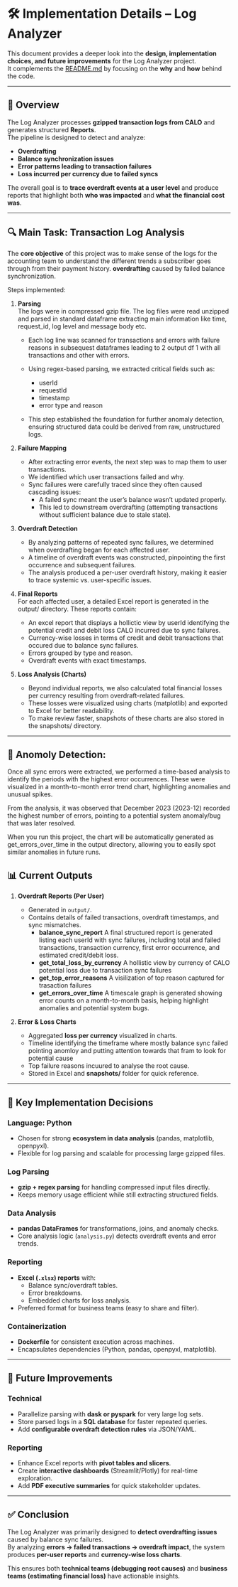 # 🛠️ Implementation Details – Log Analyzer

This document provides a deeper look into the **design, implementation choices, and future improvements** for the Log Analyzer project.  
It complements the [README.md](./README.md) by focusing on the **why** and **how** behind the code.

---

## 📌 Overview

The Log Analyzer processes **gzipped transaction logs from CALO** and generates structured **Reports**.  
The pipeline is designed to detect and analyze:

- **Overdrafting**  
- **Balance synchronization issues**  
- **Error patterns leading to transaction failures**  
- **Loss incurred per currency due to failed syncs**  

The overall goal is to **trace overdraft events at a user level** and produce reports that highlight both **who was impacted** and **what the financial cost was**.

---

## 🔍 Main Task: Transaction Log Analysis

The **core objective** of this project was to make sense of the logs for the accounting team to understand the different trends a subscriber goes through from their payment history. **overdrafting** caused by failed balance synchronization.  

Steps implemented:  
1. **Parsing**  
    The logs were in compressed gzip file. The log files were read unzipped and parsed in standard dataframe extracting main information like time, request_id, log level and message body etc.
     
   - Each log line was scanned for transactions and errors with failure reasons in subsequest dataframes leading to 2 output df 1 with all transactions and other with errors.  
   - Using regex-based parsing, we extracted critical fields such as:
        - userId
        - requestId
        - timestamp
        - error type and reason
        
    - This step established the foundation for further anomaly detection, ensuring structured data could be derived from raw, unstructured logs. 

2. **Failure Mapping**  
   - After extracting error events, the next step was to map them to user transactions.  
   - We identified which user transactions failed and why.
   - Sync failures were carefully traced since they often caused cascading issues:
        - A failed sync meant the user’s balance wasn’t updated properly.
        - This led to downstream overdrafting (attempting transactions without sufficient balance due to stale state).  

3. **Overdraft Detection**  
   - By analyzing patterns of repeated sync failures, we determined when overdrafting began for each affected user. 
   - A timeline of overdraft events was constructed, pinpointing the first occurrence and subsequent failures.
   - The analysis produced a per-user overdraft history, making it easier to trace systemic vs. user-specific issues. 

4. **Final Reports**  
For each affected user, a detailed Excel report is generated in the output/ directory. These reports contain:
    - An excel report that displays a hollictic view by userId identifying the potential credit and debit loss CALO incurred due to sync failures.
    - Currency-wise losses in terms of credit and debit transactions that occured due to balance sync failures.
   - Errors grouped by type and reason. 
   - Overdraft events with exact timestamps.

5. **Loss Analysis (Charts)**  
   - Beyond individual reports, we also calculated total financial losses per currency resulting from overdraft-related failures. 
   - These losses were visualized using charts (matplotlib) and exported to Excel for better readability.
   - To make review faster, snapshots of these charts are also stored in the snapshots/ directory.

---


## 🚀 Anomoly Detection:
Once all sync errors were extracted, we performed a time-based analysis to identify the periods with the highest error occurrences. These were visualized in a month-to-month error trend chart, highlighting anomalies and unusual spikes.

From the analysis, it was observed that December 2023 (2023-12) recorded the highest number of errors, pointing to a potential system anomaly/bug that was later resolved.

When you run this project, the chart will be automatically generated as get_errors_over_time in the output directory, allowing you to easily spot similar anomalies in future runs.


## 📊 Current Outputs

1. **Overdraft Reports (Per User)**  
   - Generated in `output/`.  
   - Contains details of failed transactions, overdraft timestamps, and sync mismatches. 
        -  **balance_sync_report** A final structured report is generated listing each userId with sync failures, including total and failed transactions, transaction currency, first error occurrence, and estimated credit/debit loss.
        -  **get_total_loss_by_currency** A hollistic view by currency of CALO potential loss due to transaction sync failures
        -  **get_top_error_reasons** A visilization of top reason captured for trasaction failures
        -  **get_errors_over_time** A timescale graph is generated showing error counts on a month-to-month basis, helping highlight anomalies and potential system bugs.

2. **Error & Loss Charts**  
   - Aggregated **loss per currency** visualized in charts.  
   - Timeline identifying the timeframe where mostly balance sync failed pointing anomloy and putting attention towards that fram to look for potential cause
   - Top failure reasons incuured to analyse the root cause.
   - Stored in Excel and **snapshots/** folder for quick reference.  

---


## 🔧 Key Implementation Decisions

### Language: **Python**
- Chosen for strong **ecosystem in data analysis** (pandas, matplotlib, openpyxl).  
- Flexible for log parsing and scalable for processing large gzipped files.

### Log Parsing
- **gzip + regex parsing** for handling compressed input files directly.  
- Keeps memory usage efficient while still extracting structured fields.

### Data Analysis
- **pandas DataFrames** for transformations, joins, and anomaly checks.  
- Core analysis logic (`analysis.py`) detects overdraft events and error trends.

### Reporting
- **Excel (`.xlsx`) reports** with:
  - Balance sync/overdraft tables.  
  - Error breakdowns.  
  - Embedded charts for loss analysis.  
- Preferred format for business teams (easy to share and filter).

### Containerization
- **Dockerfile** for consistent execution across machines.  
- Encapsulates dependencies (Python, pandas, openpyxl, matplotlib).  

---


## 🚀 Future Improvements

### Technical
- Parallelize parsing with **dask or pyspark** for very large log sets.  
- Store parsed logs in a **SQL database** for faster repeated queries.  
- Add **configurable overdraft detection rules** via JSON/YAML.

### Reporting
- Enhance Excel reports with **pivot tables and slicers**.  
- Create **interactive dashboards** (Streamlit/Plotly) for real-time exploration.  
- Add **PDF executive summaries** for quick stakeholder updates.



---

## ✅ Conclusion

The Log Analyzer was primarily designed to **detect overdrafting issues** caused by balance sync failures.  
By analyzing **errors → failed transactions → overdraft impact**, the system produces **per-user reports** and **currency-wise loss charts**.  

This ensures both **technical teams (debugging root causes)** and **business teams (estimating financial loss)** have actionable insights.
